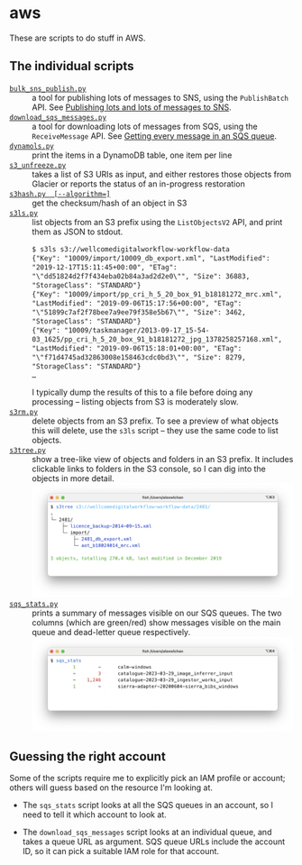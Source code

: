# aws

These are scripts to do stuff in AWS.

## The individual scripts

<dl>

  <dt>
    <a href="https://github.com/alexwlchan/scripts/blob/main/aws/bulk_sns_publish.py"><code>bulk_sns_publish.py</code></a>
  </dt>
  <dd>
    a tool for publishing lots of messages to SNS, using the <code>PublishBatch</code> API.
    See <a href="https://alexwlchan.net/2023/my-sns-firehose/">Publishing lots and lots of messages to SNS</a>.
  </dd>

  <dt>
    <a href="https://github.com/alexwlchan/scripts/blob/main/aws/download_sqs_messages.py"><code>download_sqs_messages.py</code></a>
  </dt>
  <dd>
    a tool for downloading lots of messages from SQS, using the <code>ReceiveMessage</code> API.
    See <a href="https://alexwlchan.net/2018/downloading-sqs-queues/">Getting every message in an SQS queue</a>.
  </dd>

  <dt>
    <a href="https://github.com/alexwlchan/scripts/blob/main/aws/dynamols.py"><code>dynamols.py</code></a>
  </dt>
  <dd>
    print the items in a DynamoDB table, one item per line
  </dd>

  <dt>
    <a href="https://github.com/alexwlchan/scripts/blob/main/aws/s3_unfreeze.py"><code>s3_unfreeze.py</code></a>
  </dt>
  <dd>
    takes a list of S3 URIs as input, and either restores those objects from Glacier or reports the status of an in-progress restoration
  </dd>

  <dt>
    <a href="https://github.com/alexwlchan/scripts/blob/main/aws/s3hash.py"><code>s3hash.py <S3_URI> [--algorithm=<ALGO>]</code></a>
  </dt>
  <dd>
    get the checksum/hash of an object in S3
  </dd>

  <dt>
    <a href="https://github.com/alexwlchan/scripts/blob/main/aws/s3ls.py"><code>s3ls.py</code></a>
  </dt>
  <dd>
    list objects from an S3 prefix using the <code>ListObjectsV2</code> API, and print them as JSON to stdout.
    <p><pre><code>$ s3ls s3://wellcomedigitalworkflow-workflow-data
{"Key": "10009/import/10009_db_export.xml", "LastModified": "2019-12-17T15:11:45+00:00", "ETag": "\"dd51824d2f7f434eba02b84a3ad2d2e0\"", "Size": 36883, "StorageClass": "STANDARD"}
{"Key": "10009/import/pp_cri_h_5_20_box_91_b18181272_mrc.xml", "LastModified": "2019-09-06T15:17:56+00:00", "ETag": "\"51899c7af2f78bee7a9ee79f358e5b67\"", "Size": 3462, "StorageClass": "STANDARD"}
{"Key": "10009/taskmanager/2013-09-17_15-54-03_1625/pp_cri_h_5_20_box_91_b18181272_jpg_1378258257168.xml", "LastModified": "2019-09-06T15:18:01+00:00", "ETag": "\"f71d4745ad32863008e158463cdc0bd3\"", "Size": 8279, "StorageClass": "STANDARD"}
…</code></pre></p>
    I typically dump the results of this to a file before doing any processing – listing objects from S3 is moderately slow.
  </dd>

  <dt>
    <a href="https://github.com/alexwlchan/scripts/blob/main/aws/s3rm.py"><code>s3rm.py</code></a>
  </dt>
  <dd>
    delete objects from an S3 prefix.
    To see a preview of what objects this will delete, use the <code>s3ls</code> script – they use the same code to list objects.
  </dd>

  <dt>
    <a href="https://github.com/alexwlchan/scripts/blob/main/aws/s3tree.py"><code>s3tree.py</code></a>
  </dt>
  <dd>
    show a tree-like view of objects and folders in an S3 prefix.
    It includes clickable links to folders in the S3 console, so I can dig into the objects in more detail.
    <img src="screenshots/s3tree.png">
  </dd>

  <dt>
    <a href="https://github.com/alexwlchan/scripts/blob/main/aws/sqs_stats.py"><code>sqs_stats.py</code></a>
  </dt>
  <dd>
    prints a summary of messages visible on our SQS queues.
    The two columns (which are green/red) show messages visible on the main queue and dead-letter queue respectively.
    <img src="screenshots/sqs_stats.png">
  </dd>
</dl>

## Guessing the right account

Some of the scripts require me to explicitly pick an IAM profile or account; others will guess based on the resource I'm looking at.

*   The `sqs_stats` script looks at all the SQS queues in an account, so I need to tell it which account to look at.

*   The `download_sqs_messages` script looks at an individual queue, and takes a queue URL as argument.
    SQS queue URLs include the account ID, so it can pick a suitable IAM role for that account.

